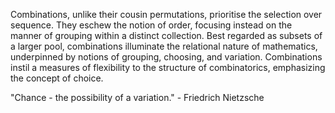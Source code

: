 
Combinations, unlike their cousin permutations, prioritise the selection over sequence. They eschew the notion of order, focusing instead on the manner of grouping within a distinct collection. Best regarded as subsets of a larger pool, combinations illuminate the relational nature of mathematics, underpinned by notions of grouping, choosing, and variation. Combinations instil a measures of flexibility to the structure of combinatorics, emphasizing the concept of choice.

"Chance - the possibility of a variation." - Friedrich Nietzsche

